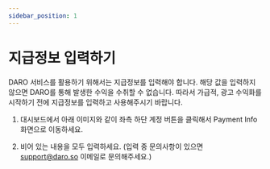```yaml
---
sidebar_position: 1
---
```


# 지급정보 입력하기

DARO 서비스를 활용하기 위해서는 지급정보를 입력해야 합니다. 해당 값을 입력하지 않으면 DARO를 통해 발생한 수익을 수취할 수 없습니다. 따라서 가급적, 광고 수익화를 시작하기 전에 지급정보를 입력하고 사용해주시기 바랍니다.

1. 대시보드에서 아래 이미지와 같이 좌측 하단 계정 버튼을 클릭해서 Payment Info 화면으로 이동하세요.

2. 비어 있는 내용을 모두 입력하세요. (입력 중 문의사항이 있으면 support@daro.so 이메일로 문의해주세요.)
